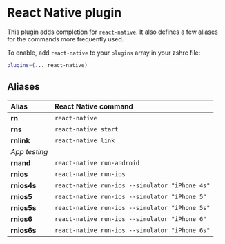 # React Native plugin

This plugin adds completion for [`react-native`](https://facebook.github.io/react-native/).
It also defines a few [aliases](#aliases) for the commands more frequently used.

To enable, add `react-native` to your `plugins` array in your zshrc file:

```zsh
plugins=(... react-native)
```

## Aliases

| Alias       | React Native command                           |
|:------------|:-----------------------------------------------|
| **rn**      | `react-native`                                 |
| **rns**     | `react-native start`                           |
| **rnlink**  | `react-native link`                            |
| _App testing_                                                |
| **rnand**   | `react-native run-android`                     |
| **rnios**   | `react-native run-ios`                         |
| **rnios4s** | `react-native run-ios --simulator "iPhone 4s"` |
| **rnios5**  | `react-native run-ios --simulator "iPhone 5"`  |
| **rnios5s** | `react-native run-ios --simulator "iPhone 5s"` |
| **rnios6**  | `react-native run-ios --simulator "iPhone 6"`  |
| **rnios6s** | `react-native run-ios --simulator "iPhone 6s"` |
